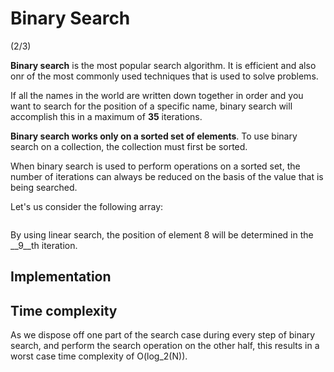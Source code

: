 # Binary Search
(2/3)

__Binary search__ is the most popular search algorithm. It is efficient and also onr of the most commonly used techniques that is used to solve problems.

If all the names in the world are written down together in order and you want to search for the position of a specific name, binary search will accomplish this in a maximum of __35__ iterations.

__Binary search works only on a sorted set of elements__. To use binary search on a collection, the collection must first be sorted.

When binary search is used to perform operations on a sorted set, the number of iterations can always be reduced on the basis of the value that is being searched.

Let's us consider the following array:

![]()

By using linear search, the position of element 8 will be determined in the __9__th iteration.

## Implementation

## Time complexity

As we dispose off one part of the search case during every step of binary search, and perform the search operation on the other half, this results in a worst case time complexity of O(log_2(N)).